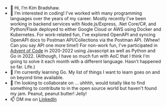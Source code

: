 - 👋 Hi, I’m Kim Bradshaw.
- 👀 I’m interested in coding! I've worked with many programming languages over the years of my career. Mostly recently I've been working in backend services with Node.js/Express, .Net Core/C#, and Python/Flask deployed to either Google Cloud or AWS using Docker and Kubernetes. For work-related fun, I've explored OpenAPI and syncing OpenAPI docs to Postman API/Collections via the Postman API. (Whew! Can you say API one more time!) For non-work fun, I've participated in [Advent of Code](https://adventofcode.com/) in 2020-2022 using Javascript as well as Python and Go in 2022. (Although, I have so much fun with AoC that I think I'm going to solve it each month with a different language. Hasn't happened so far. Life.)
- 🌱 I’m currently learning Go. My list of things I want to learn goes on and on beyond time available.
- 💞️ I’m looking to collaborate on ... uhhhh, would totally like to find something to contribute to in the open source world but haven't found my jam. Peanut, peanut butter! Jelly!
- 📫 DM me on [LinkedIn](https://www.linkedin.com/in/kim-bradshaw-68455b6a/)

<!---
kkbradsh/kkbradsh is a ✨ special ✨ repository because its `README.md` (this file) appears on your GitHub profile.
You can click the Preview link to take a look at your changes.
--->
